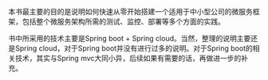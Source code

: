    本书最主要的目的是说明如何快速从零开始搭建一个适用于中小型公司的微服务框架，包括整个微服务架构所需的测试、监控、部署等多个方面的实践。

   书中所采用的技术主要是Spring boot + Spring cloud。当然，整理的说明主要还是Spring cloud，对于Spring boot并没有进行过多的说明。对于Spring boot的相关技术，其实与Spring mvc大同小异，后续如果有需要的话，再做进一步的补充。

